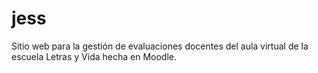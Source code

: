 # jess
Sitio web para la gestión de evaluaciones docentes del aula virtual de la escuela Letras y Vida hecha en Moodle.
